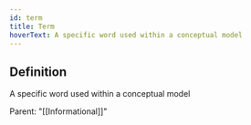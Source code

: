 ```yaml
---
id: term
title: Term
hoverText: A specific word used within a conceptual model
---
```

## Definition
A specific word used within a conceptual model

Parent: "[[Informational]]"